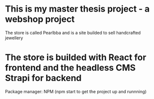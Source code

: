 # This is my master thesis project - a webshop project

The store is called Pearlbba and is a site builded to sell handcrafted jewellery

# The store is builded with React for frontend and the headless CMS Strapi for backend

Package manager: NPM (npm start to get the project up and runnning)